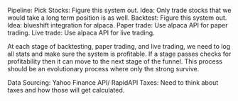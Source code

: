 Pipeline:
Pick Stocks: Figure this system out. Idea: Only trade stocks that we would take a long term position is as well.
Backtest: Figure this system out. Idea: blueshift integration for alpaca.
Paper trade: Use alpaca API for paper trading.
Live trade: Use alpaca API for live trading.

At each stage of backtesting, paper trading, and live trading, we need to log all stats and make sure the system is profitable. If a stage passes checks for profitability then it can move to the next stage of the funnel. This process should be an evolutionary process where only the strong survive.


Data Sourcing: Yahoo Finance API/ RapidAPI
Taxes: Need to think about taxes and how those will get calculated.
